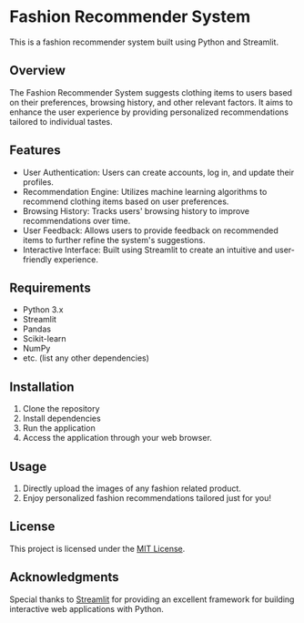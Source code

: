 # Fashion Recommender System

This is a fashion recommender system built using Python and Streamlit.

## Overview

The Fashion Recommender System suggests clothing items to users based on their preferences, browsing history, and other relevant factors. It aims to enhance the user experience by providing personalized recommendations tailored to individual tastes.

## Features

- User Authentication: Users can create accounts, log in, and update their profiles.
- Recommendation Engine: Utilizes machine learning algorithms to recommend clothing items based on user preferences.
- Browsing History: Tracks users' browsing history to improve recommendations over time.
- User Feedback: Allows users to provide feedback on recommended items to further refine the system's suggestions.
- Interactive Interface: Built using Streamlit to create an intuitive and user-friendly experience.

## Requirements

- Python 3.x
- Streamlit
- Pandas
- Scikit-learn
- NumPy
- etc. (list any other dependencies)

## Installation

1. Clone the repository
2. Install dependencies
3. Run the application
4. Access the application through your web browser.

## Usage

1. Directly upload the images of any fashion related product.
2. Enjoy personalized fashion recommendations tailored just for you!

## License

This project is licensed under the [MIT License](LICENSE).

## Acknowledgments

Special thanks to [Streamlit](https://streamlit.io/) for providing an excellent framework for building interactive web applications with Python.
